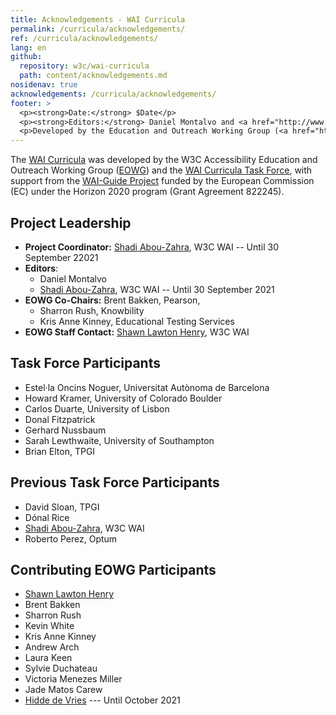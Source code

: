```yaml
---
title: Acknowledgements - WAI Curricula
permalink: /curricula/acknowledgements/
ref: /curricula/acknowledgements/
lang: en
github:
  repository: w3c/wai-curricula
  path: content/acknowledgements.md
nosidenav: true
acknowledgements: /curricula/acknowledgements/
footer: >
  <p><strong>Date:</strong> $Date</p>
  <p><strong>Editors:</strong> Daniel Montalvo and <a href="http://www.w3.org/People/shadi/">Shadi Abou-Zahra</a>.</p>
  <p>Developed by the Education and Outreach Working Group (<a href="http://www.w3.org/WAI/EO/">EOWG</a>). Developed with support from the <a href="https://www.w3.org/WAI/about/projects/wai-guide/">WAI-Guide Project</a> funded by the European Commission (EC) under the Horizon 2020 program (Grant Agreement 822245).</p>
---
```


The [WAI Curricula](/curricula/) was developed by the W3C Accessibility Education and Outreach Working Group ([EOWG](https://www.w3.org/WAI/EO/)) and the [WAI Curricula Task Force](https://www.w3.org/WAI/EO/wiki/WAI_Curricula/WAI_Curricula_TF), with support from the [WAI-Guide Project](https://www.w3.org/WAI/about/projects/wai-guide/) funded by the European Commission (EC) under the Horizon 2020 program (Grant Agreement 822245).

Project Leadership
------------------

-   **Project Coordinator:** [Shadi Abou-Zahra](https://www.w3.org/people/shadi/), W3C WAI -- Until 30 September 22021
-   **Editors**:
    -   Daniel Montalvo
    -   [Shadi Abou-Zahra](https://www.w3.org/people/shadi/), W3C WAI -- Until 30 September 2021
-   **EOWG Co-Chairs:**  Brent Bakken, Pearson,
    -   Sharron Rush, Knowbility
    -   Kris Anne Kinney, Educational Testing Services
-   **EOWG Staff Contact:** [Shawn Lawton Henry](https://www.w3.org/People/shawn), W3C WAI

Task Force Participants
------------------

-   Estel·la Oncins Noguer, Universitat Autònoma de Barcelona
-   Howard Kramer, University of Colorado Boulder
-   Carlos Duarte, University of Lisbon
-   Donal Fitzpatrick
-   Gerhard Nussbaum
-   Sarah Lewthwaite, University of Southampton
-   Brian Elton, TPGI

Previous Task Force Participants
------------------------------

-   David Sloan, TPGI
-   Dónal Rice
-   [Shadi Abou-Zahra](https://www.w3.org/people/shadi/), W3C WAI
-   Roberto Perez, Optum 

Contributing EOWG Participants
------------------------------

-   [Shawn Lawton Henry](https://www.w3.org/People/shawn)
-   Brent Bakken
-   Sharron Rush
-   Kevin White
-   Kris Anne Kinney
-   Andrew Arch
-   Laura Keen
-   Sylvie Duchateau
-   Victoria Menezes Miller
-   Jade Matos Carew
-   [Hidde de Vries](https://www.w3.org/people/hidde/) --- Until October 2021
